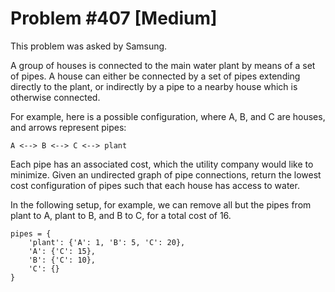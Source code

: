 # Problem #407 [Medium]

This problem was asked by Samsung.

A group of houses is connected to the main water plant by means of a set of pipes. A house can either be connected by a set of pipes extending directly to the plant, or indirectly by a pipe to a nearby house which is otherwise connected.

For example, here is a possible configuration, where A, B, and C are houses, and arrows represent pipes:

```
A <--> B <--> C <--> plant
```

Each pipe has an associated cost, which the utility company would like to minimize. Given an undirected graph of pipe connections, return the lowest cost configuration of pipes such that each house has access to water.

In the following setup, for example, we can remove all but the pipes from plant to A, plant to B, and B to C, for a total cost of 16.

```
pipes = {
    'plant': {'A': 1, 'B': 5, 'C': 20},
    'A': {'C': 15},
    'B': {'C': 10},
    'C': {}
}
```
